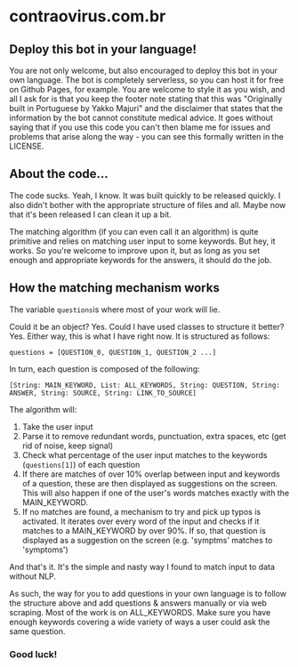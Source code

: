 # contraovirus.com.br

## Deploy this bot in your language!

You are not only welcome, but also encouraged to deploy this bot in your own language. The bot is completely serverless, so you can host it for free on Github Pages, for example. You are welcome to style it as you wish, and all I ask for is that you keep the footer note stating that this was "Originally built in Portuguese by Yakko Majuri" and the disclaimer that states that the information by the bot cannot constitute medical advice. It goes without saying that if you use this code you can't then blame me for issues and problems that arise along the way - you can see this formally written in the LICENSE.

## About the code...

The code sucks. Yeah, I know. It was built quickly to be released quickly. I also didn't bother with the appropriate structure of files and all. Maybe now that it's been released I can clean it up a bit.

The matching algorithm (if you can even call it an algorithm) is quite primitive and relies on matching user input to some keywords. But hey, it works. So you're welcome to improve upon it, but as long as you set enough and appropriate keywords for the answers, it should do the job.

## How the matching mechanism works

The variable ```questions```is where most of your work will lie. 

Could it be an object? Yes. Could I have used classes to structure it better? Yes. Either way, this is what I have right now. It is structured as follows:

```questions = [QUESTION_0, QUESTION_1, QUESTION_2 ...]```

In turn, each question is composed of the following:

```[String: MAIN_KEYWORD, List: ALL_KEYWORDS, String: QUESTION, String: ANSWER, String: SOURCE, String: LINK_TO_SOURCE]```

The algorithm will:

1. Take the user input
2. Parse it to remove redundant words, punctuation, extra spaces, etc (get rid of noise, keep signal)
3. Check what percentage of the user input matches to the keywords (```questions[1]```) of each question
4. If there are matches of over 10% overlap between input and keywords of a question, these are then displayed as suggestions on the screen. This will also happen if one of the user's words matches exactly with the MAIN_KEYWORD.
5. If no matches are found, a mechanism to try and pick up typos is activated. It iterates over every word of the input and checks if it matches to a MAIN_KEYWORD by over 90%. If so, that question is displayed as a suggestion on the screen (e.g. 'symptms' matches to 'symptoms')

And that's it. It's the simple and nasty way I found to match input to data without NLP. 

As such, the way for you to add questions in your own language is to follow the structure above and add questions & answers manually or via web scraping. Most of the work is on ALL_KEYWORDS. Make sure you have enough keywords covering a wide variety of ways a user could ask the same question.

### Good luck!
